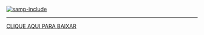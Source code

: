[![samp-include](https://img.shields.io/badge/SAMP_|-INCLUDE-5C2D91.svg?style=for-the-badge)](https://github.com/Device-Black/Fix-Includes)
<hr>
<a href="https://github.com/Device-Black/Fix-Includes/archive/refs/heads/DeviceBlack.zip">
CLIQUE AQUI PARA BAIXAR
</a>

